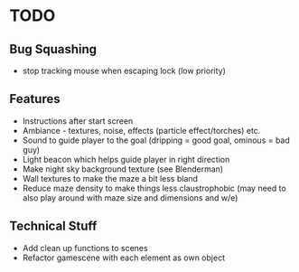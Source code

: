 # TODO

## Bug Squashing

- stop tracking mouse when escaping lock (low priority)

## Features

- Instructions after start screen
- Ambiance - textures, noise, effects (particle effect/torches) etc.
- Sound to guide player to the goal (dripping = good goal, ominous = bad guy) 
- Light beacon which helps guide player in right direction 
- Make night sky background texture (see Blenderman)
- Wall textures to make the maze a bit less bland 
- Reduce maze density to make things less claustrophobic (may need to also play around with maze size and dimensions and w/e)

## Technical Stuff

- Add clean up functions to scenes 
- Refactor gamescene with each element as own object